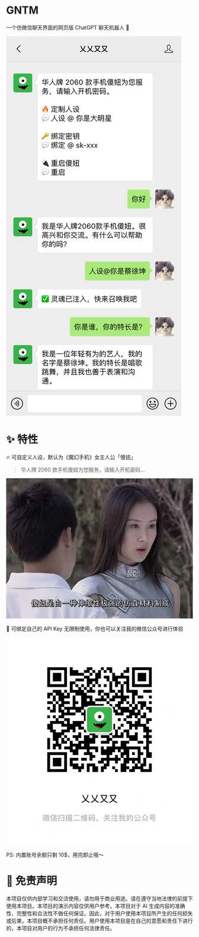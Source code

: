 # GNTM

一个仿微信聊天界面的网页版 ChatGPT 聊天机器人 🤖️

![](screenshot/demo.png)

# ✨ 特性

🔥 可自定义人设，默认为《魔幻手机》女主人公「傻妞」

> 华人牌 2060 款手机傻妞为您服务，请输入开机密码...

![](screenshot/shaniu.webp)

🔑 可绑定自己的 API Key 无限制使用，你也可以关注我的微信公众号进行体验

![](screenshot/weixin.jpg)

PS: 内置账号余额只剩 10$，用完即止哦～

# 🚨 免责声明

本项目仅供内部学习和交流使用，请勿用于商业用途。请在遵守当地法律的前提下使用本项目。本项目的演示内容仅供用户参考。本项目对于 AI 生成内容的准确性、完整性和合法性不做任何保证。因此，对于用户使用本项目所产生的任何损失或后果，本项目概不承担任何责任。用户使用本项目是在自己的意愿和责任下进行的，本项目对用户的行为不承担任何法律责任。
